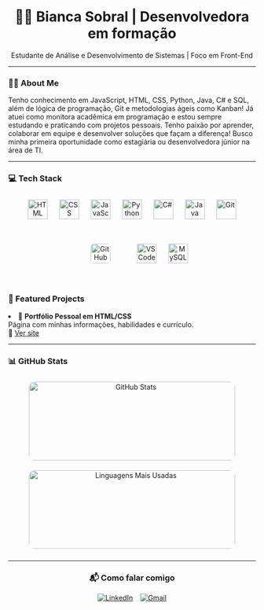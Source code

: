 <h1 align="center">👩‍💻 Bianca Sobral | Desenvolvedora em formação</h1>

<p align="center">
Estudante de Análise e Desenvolvimento de Sistemas | Foco em Front-End
</p>

---

### 👩‍🎓 About Me

Tenho conhecimento em JavaScript, HTML, CSS, Python, Java, C# e SQL, além de lógica de programação, Git e metodologias ágeis como Kanban! Já atuei como monitora acadêmica em programação e estou sempre estudando e praticando com projetos pessoais. Tenho paixão por aprender, colaborar em equipe e desenvolver soluções que façam a diferença! Busco minha primeira oportunidade como estagiária ou desenvolvedora júnior na área de TI.

---

### 💻 Tech Stack

<p align="center">
  <img src="https://cdn.jsdelivr.net/gh/devicons/devicon/icons/html5/html5-original.svg" alt="HTML" width="40" height="40" style="margin: 10px;" />
  <img src="https://cdn.jsdelivr.net/gh/devicons/devicon/icons/css3/css3-original.svg" alt="CSS" width="40" height="40" style="margin: 10px;" />
  <img src="https://cdn.jsdelivr.net/gh/devicons/devicon/icons/javascript/javascript-original.svg" alt="JavaScript" width="40" height="40" style="margin: 10px;" />
  <img src="https://cdn.jsdelivr.net/gh/devicons/devicon/icons/python/python-original.svg" alt="Python" width="40" height="40" style="margin: 10px;" />
  <img src="https://cdn.jsdelivr.net/gh/devicons/devicon/icons/csharp/csharp-original.svg" alt="C#" width="40" height="40" style="margin: 10px;" />
  <img src="https://cdn.jsdelivr.net/gh/devicons/devicon/icons/java/java-original.svg" alt="Java" width="40" height="40" style="margin: 10px;" />
  <img src="https://cdn.jsdelivr.net/gh/devicons/devicon/icons/git/git-original.svg" alt="Git" width="40" height="40" style="margin: 10px;" />
  <img src="https://upload.wikimedia.org/wikipedia/commons/9/91/Octicons-mark-github.svg" alt="GitHub" width="40" height="40" style="margin: 40px; background-color: white; border-radius: 6px;" />
  <img src="https://cdn.jsdelivr.net/gh/devicons/devicon/icons/vscode/vscode-original.svg" alt="VSCode" width="40" height="40" style="margin: 10px;" />
  <img src="https://cdn.jsdelivr.net/gh/devicons/devicon/icons/mysql/mysql-original.svg" alt="MySQL" width="40" height="40" style="margin: 10px;" />

</p>





### 🌟 Featured Projects


<li>💼 <strong>Portfólio Pessoal em HTML/CSS</strong><br>
Página com minhas informações, habilidades e currículo.<br>
🔗 <a href="https://scriptjk.github.io/meu-portifolio">Ver site</a></li>

</ul>
</p>

---
### 📊 GitHub Stats

<p align="center">
  <img
    src="https://github-readme-stats.vercel.app/api?username=thebiancascript&show_icons=true&theme=tokyonight&border_color=8a2be2"
    alt="GitHub Stats"
    style="border-radius: 12px; margin: 10px 0; width: 420px; height: 160px;"
  />
  <img
    src="https://github-readme-stats.vercel.app/api/top-langs/?username=thebiancascript&layout=compact&theme=tokyonight&border_color=8a2be2"
    alt="Linguagens Mais Usadas"
    style="border-radius: 12px; margin: 10px 0; width: 420px; height: 160px;"
  />
</p>


---
<h3 align="center">📬 Como falar comigo</h3>

<p align="center" style="display: flex; justify-content: center; gap: 15px;">
  <a href="https://linkedin.com/in/bsobral0327" target="_blank">
    <img src="https://img.icons8.com/color/40/linkedin.png" alt="LinkedIn" />
  </a>
  <a href="mailto:biancaferreirasobral@gmail.com" target="_blank">
    <img src="https://img.icons8.com/fluency/40/gmail.png" alt="Gmail" />
  </a>
</p>
